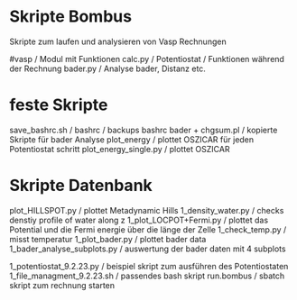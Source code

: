 # Skripte Bombus
Skripte zum laufen und analysieren von Vasp Rechnungen

#vasp					/ Modul mit Funktionen
	calc.py				/ Potentiostat / Funktionen während der Rechnung
	bader.py			/ Analyse bader, Distanz etc.

# feste Skripte
save_bashrc.sh / bashrc 	/ backups bashrc
bader + chgsum.pl 			/ kopierte Skripte für bader Analyse
plot_energy					/ plottet OSZICAR für jeden Potentiostat schritt
plot_energy_single.py		/ plottet OSZICAR

# Skripte Datenbank
plot_HILLSPOT.py			/ plottet Metadynamic Hills
1_density_water.py  		/ checks denstiy profile of water along z
1_plot_LOCPOT+Fermi.py		/ plottet das Potential und die Fermi energie über die länge der Zelle
1_check_temp.py				/ misst temperatur
1_plot_bader.py				/ plottet bader data
1_bader_analyse_subplots.py	/ auswertung der bader daten mit 4 subplots

1_potentiostat_9.2.23.py	/ beispiel skript zum ausführen des Potentiostaten
1_file_managment_9.2.23.sh	/ passendes bash skript
run.bombus					/ sbatch skript zum rechnung starten







